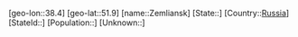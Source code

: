 ﻿---
location: [51.9,38.4]
type: City
tags:
- geo/City


SpocWebEntityId: 35808
isDeleted: false
confidential: public

---
[geo-lon::38.4]
[geo-lat::51.9]
[name::Zemliansk]
[State::]
[Country::[Russia](geo/Continent/Europe/Russia.md)]
[StateId::]
[Population::]
[Unknown::]

